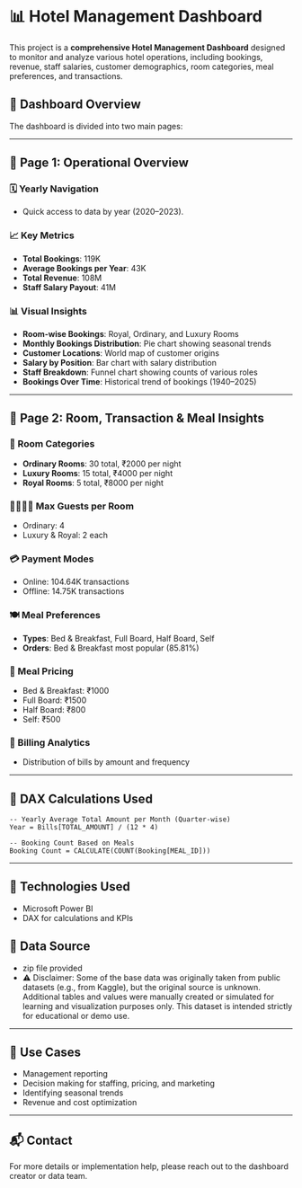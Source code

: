 # 📊 Hotel Management Dashboard

This project is a **comprehensive Hotel Management Dashboard** designed to monitor and analyze various hotel operations, including bookings, revenue, staff salaries, customer demographics, room categories, meal preferences, and transactions.

## 📁 Dashboard Overview

The dashboard is divided into two main pages:

---

## 📌 Page 1: Operational Overview

### 🗓 Yearly Navigation
- Quick access to data by year (2020–2023).

### 📈 Key Metrics
- **Total Bookings**: 119K  
- **Average Bookings per Year**: 43K  
- **Total Revenue**: 108M  
- **Staff Salary Payout**: 41M  

### 📊 Visual Insights
- **Room-wise Bookings**: Royal, Ordinary, and Luxury Rooms  
- **Monthly Bookings Distribution**: Pie chart showing seasonal trends  
- **Customer Locations**: World map of customer origins  
- **Salary by Position**: Bar chart with salary distribution  
- **Staff Breakdown**: Funnel chart showing counts of various roles  
- **Bookings Over Time**: Historical trend of bookings (1940–2025)  

---

## 📌 Page 2: Room, Transaction & Meal Insights

### 🏨 Room Categories
- **Ordinary Rooms**: 30 total, ₹2000 per night  
- **Luxury Rooms**: 15 total, ₹4000 per night  
- **Royal Rooms**: 5 total, ₹8000 per night  

### 👨‍👩‍👧‍👦 Max Guests per Room
- Ordinary: 4  
- Luxury & Royal: 2 each  

### 💳 Payment Modes
- Online: 104.64K transactions  
- Offline: 14.75K transactions  

### 🍽️ Meal Preferences
- **Types**: Bed & Breakfast, Full Board, Half Board, Self  
- **Orders**: Bed & Breakfast most popular (85.81%)  

### 🍱 Meal Pricing
- Bed & Breakfast: ₹1000  
- Full Board: ₹1500  
- Half Board: ₹800  
- Self: ₹500  

### 🧾 Billing Analytics
- Distribution of bills by amount and frequency  

---

## 📐 DAX Calculations Used

```DAX
-- Yearly Average Total Amount per Month (Quarter-wise)
Year = Bills[TOTAL_AMOUNT] / (12 * 4)

-- Booking Count Based on Meals
Booking Count = CALCULATE(COUNT(Booking[MEAL_ID]))
```

---

## 🔧 Technologies Used
- Microsoft Power BI
- DAX for calculations and KPIs

## 📂 Data Source
- zip file provided
- ⚠️ Disclaimer:
Some of the base data was originally taken from public datasets (e.g., from Kaggle), but the original source is unknown. Additional tables and values were manually created or simulated for learning and visualization purposes only.
This dataset is intended strictly for educational or demo use.

---

## 📌 Use Cases
- Management reporting  
- Decision making for staffing, pricing, and marketing  
- Identifying seasonal trends  
- Revenue and cost optimization  

---

## 📬 Contact
For more details or implementation help, please reach out to the dashboard creator or data team.
